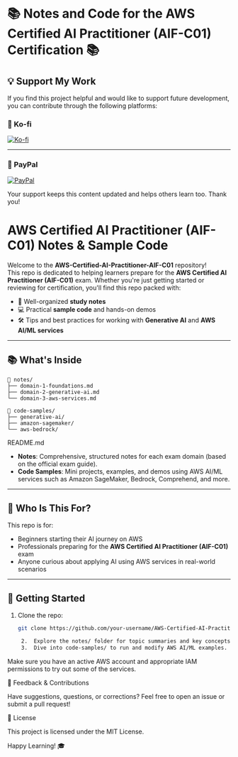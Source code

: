 # 📚 Notes and Code for the AWS Certified AI Practitioner (AIF-C01) Certification 📚

## 💡 Support My Work

If you find this project helpful and would like to support future development, you can contribute through the following platforms:

### 🧃 Ko-fi  
[![Ko-fi](https://img.shields.io/badge/Ko--fi-Donate-blue?logo=ko-fi&style=for-the-badge)](https://ko-fi.com/nalsadi)

---

### 💸 PayPal  
[![PayPal](https://img.shields.io/badge/PayPal-Donate-blue?logo=paypal&style=for-the-badge)](https://www.paypal.me/nalsadi01)

Your support keeps this content updated and helps others learn too. Thank you!

# AWS Certified AI Practitioner (AIF-C01) Notes & Sample Code

Welcome to the **AWS-Certified-AI-Practitioner-AIF-C01** repository!  
This repo is dedicated to helping learners prepare for the **AWS Certified AI Practitioner (AIF-C01)** exam. Whether you're just getting started or reviewing for certification, you'll find this repo packed with:

- 📘 Well-organized **study notes**
- 💻 Practical **sample code** and hands-on demos
- 🛠️ Tips and best practices for working with **Generative AI** and **AWS AI/ML services**

---

## 📚 What's Inside

```
📁 notes/
├── domain-1-foundations.md
├── domain-2-generative-ai.md
└── domain-3-aws-services.md

📁 code-samples/
├── generative-ai/
├── amazon-sagemaker/
└── aws-bedrock/
```

README.md

- **Notes**: Comprehensive, structured notes for each exam domain (based on the official exam guide).
- **Code Samples**: Mini projects, examples, and demos using AWS AI/ML services such as Amazon SageMaker, Bedrock, Comprehend, and more.

---

## 🎯 Who Is This For?

This repo is for:

- Beginners starting their AI journey on AWS
- Professionals preparing for the **AWS Certified AI Practitioner (AIF-C01)** exam
- Anyone curious about applying AI using AWS services in real-world scenarios

---

## 🚀 Getting Started

1. Clone the repo:
   ```bash
   git clone https://github.com/your-username/AWS-Certified-AI-Practitioner-AIF-C01.git

	2.	Explore the notes/ folder for topic summaries and key concepts.
	3.	Dive into code-samples/ to run and modify AWS AI/ML examples.

Make sure you have an active AWS account and appropriate IAM permissions to try out some of the services.



📩 Feedback & Contributions

Have suggestions, questions, or corrections?
Feel free to open an issue or submit a pull request!

📜 License

This project is licensed under the MIT License.

Happy Learning! 🎓
